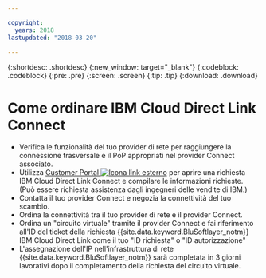 ```yaml
---

copyright:
  years: 2018
lastupdated: "2018-03-20"

---
```


{:shortdesc: .shortdesc}
{:new_window: target="_blank"}
{:codeblock: .codeblock}
{:pre: .pre}
{:screen: .screen}
{:tip: .tip}
{:download: .download}

# Come ordinare IBM Cloud Direct Link Connect

 * Verifica le funzionalità del tuo provider di rete per raggiungere la connessione trasversale e il PoP appropriati nel provider Connect associato.
 * Utilizza [Customer Portal ![Icona link esterno](../../icons/launch-glyph.svg "Icona link esterno")](https://control.softlayer.com/) per aprire una richiesta IBM Cloud Direct Link Connect e compilare le informazioni richieste. (Può essere richiesta assistenza dagli ingegneri delle vendite di IBM.) 
 * Contatta il tuo provider Connect e negozia la connettività del tuo scambio.
 * Ordina la connettività tra il tuo provider di rete e il provider Connect.
 * Ordina un "circuito virtuale" tramite il provider Connect e fai riferimento all'ID del ticket della richiesta {{site.data.keyword.BluSoftlayer_notm}} IBM Cloud Direct Link come il tuo "ID richiesta" o "ID autorizzazione"
 * L'assegnazione dell'IP nell'infrastruttura di rete {{site.data.keyword.BluSoftlayer_notm}} sarà completata in 3 giorni lavorativi dopo il completamento della richiesta del circuito virtuale.
